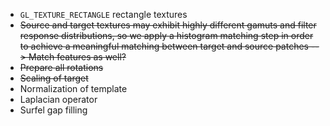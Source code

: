 - `GL_TEXTURE_RECTANGLE` rectangle textures
- ~~Source and target textures may exhibit highly different gamuts and filter response distributions, so we apply a histogram matching step in order to achieve a meaningful matching between target and source patches --> Match features as well?~~
- ~~Prepare all rotations~~
- ~~Scaling of target~~
- Normalization of template
- Laplacian operator
- Surfel gap filling